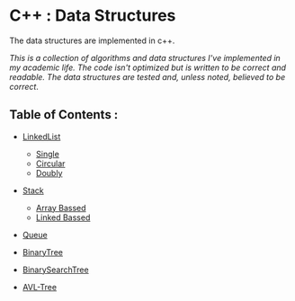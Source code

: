 # C++ : Data Structures
The data structures are implemented in c++.

*This is a collection of algorithms and data structures I've implemented in my academic life. The code isn't optimized but is written to be correct and readable. The data structures are tested and, unless noted, believed to be correct*.

## Table of Contents :
* [LinkedList](https://github.com/AbdelrahmanShaheen/DataStructures_Imp/tree/master/LinkedList)
  - [Single](https://github.com/AbdelrahmanShaheen/DataStructures_Imp/tree/master/LinkedList/single_linkedlist)
  - [Circular](https://github.com/AbdelrahmanShaheen/DataStructures_Imp/tree/master/LinkedList/CircularLL)
  - [Doubly](https://github.com/AbdelrahmanShaheen/DataStructures_Imp/tree/master/LinkedList/doubly_linkedlist)
  
* [Stack](https://github.com/AbdelrahmanShaheen/DataStructures_Imp/tree/master/Stack)
  - [Array Bassed](https://github.com/AbdelrahmanShaheen/DataStructures_Imp/tree/master/Stack/stack%5BArrayBassed%5D) 
  - [Linked Bassed](https://github.com/AbdelrahmanShaheen/DataStructures_Imp/tree/master/Stack/stack%5BLinkedBassed%5D)

* [Queue](https://github.com/AbdelrahmanShaheen/DataStructures_Imp/tree/master/Queue)

* [BinaryTree](https://github.com/AbdelrahmanShaheen/DataStructures_Imp/tree/master/BinaryTree)

* [BinarySearchTree](https://github.com/AbdelrahmanShaheen/DataStructures_Imp/tree/master/BinarySearchTree)

* [AVL-Tree](https://github.com/AbdelrahmanShaheen/DataStructures_Imp/tree/master/AVL-Tree)

